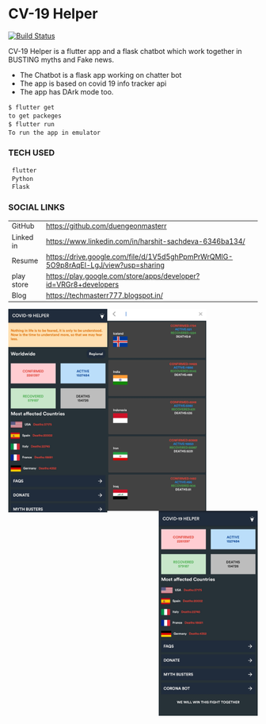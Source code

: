 # CV-19 Helper

[![Build Status](https://travis-ci.org/joemccann/dillinger.svg?branch=master)](https://cvbot-19.herokuapp.com/)

CV-19 Helper is a flutter app and a flask chatbot which work together in BUSTING myths and Fake news.
  - The Chatbot is a flask app working on chatter bot
  - The app is based on covid 19 info tracker api
  - The app has DArk mode too.



```sh
$ flutter get
to get packeges
$ flutter run
To run the app in emulator
```

### TECH USED 
```sh
 flutter 
 Python
 Flask
```



### SOCIAL LINKS

|  |  |
| ------ | ------ |
| GitHub | https://github.com/duengeonmasterr|
| Linked in | https://www.linkedin.com/in/harshit-sachdeva-6346ba134/|
| Resume | https://drive.google.com/file/d/1V5d5ghPpmPrWrQMIG-5O9p8rAqEl-LgJ/view?usp=sharing |
| play store | https://play.google.com/store/apps/developer?id=VRGr8+developers |
| Blog |https://techmasterr777.blogspot.in/ |

<img align="left" src="screenshot/Screenshot_20200418-162037.jpg" width="200">
<img align="center" src="screenshot/Screenshot_20200418-162056.jpg" width="200">
<img align="right" src="screenshot/Screenshot_20200418-162043.jpg" width="200">

